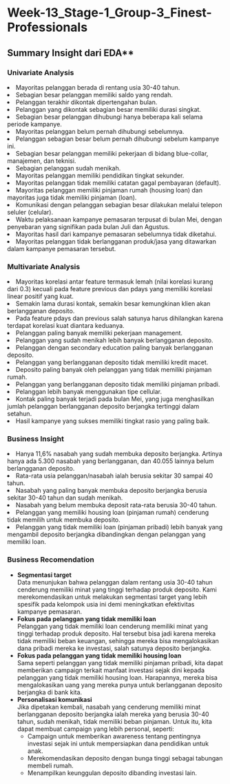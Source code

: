 <h1>Week-13_Stage-1_Group-3_Finest-Professionals</h1>
<h2>Summary Insight dari EDA**</h2>

<h3><strong>Univariate Analysis</strong></h3>
<li>Mayoritas pelanggan berada di rentang usia 30-40 tahun.</li>
<li>Sebagian besar pelanggan memiliki saldo yang rendah.</li>
<li>Pelanggan terakhir dikontak dipertengahan bulan.</li>
<li>Pelanggan yang dikontak sebagian besar memiliki durasi singkat.</li>
<li>Sebagian besar pelanggan dihubungi hanya beberapa kali selama periode kampanye.</li>
<li>Mayoritas pelanggan belum pernah dihubungi sebelumnya.</li>
<li>Pelanggan sebagian besar belum pernah dihubungi sebelum kampanye ini.</li>
<li>Sebagian besar pelanggan memiliki pekerjaan di bidang blue-collar, manajemen, dan teknisi.</li>
<li>Sebagian pelanggan sudah menikah.</li>
<li>Mayoritas pelanggan memiliki pendidikan tingkat sekunder.</li>
<li>Mayoritas pelanggan tidak memiliki catatan gagal pembayaran (default).</li>
<li>Mayoritas pelanggan memiliki pinjaman rumah (housing loan) dan mayoritas juga tidak memiliki pinjaman (loan).</li>
<li>Komunikasi dengan pelanggan sebagian besar dilakukan melalui telepon seluler (celular).</li>
<li>Waktu pelaksanaan kampanye pemasaran terpusat di bulan Mei, dengan penyebaran yang signifikan pada bulan Juli dan Agustus.</li>
<li>Mayoritas hasil dari kampanye pemasaran sebelumnya tidak diketahui.</li>
<li>Mayoritas pelanggan tidak berlangganan produk/jasa yang ditawarkan dalam kampanye pemasaran tersebut.</li>

<h3><strong>Multivariate Analysis</strong></h3>
<li>Mayoritas korelasi antar feature termasuk lemah (nilai korelasi kurang dari 0.3) kecuali pada feature previous dan pdays yang memiliki korelasi linear positif yang kuat.</li>
<li>Semakin lama durasi kontak, semakin besar kemungkinan klien akan berlangganan deposito.</li>
<li>Pada feature pdays dan previous salah satunya harus dihilangkan karena terdapat korelasi kuat diantara keduanya.</li>
<li>Pelanggan paling banyak memiliki pekerjaan management.</li>
<li>Pelanggan yang sudah menikah lebih banyak berlangganan deposito.</li>
<li>Pelanggan dengan secondary education paling banyak berlangganan deposito.</li>
<li>Pelanggan yang berlangganan deposito tidak memiliki kredit macet.</li>
<li>Deposito paling banyak oleh pelanggan yang tidak memiliki pinjaman rumah.</li>
<li>Pelanggan yang berlangganan deposito tidak memiliki pinjaman pribadi.</li>
<li>Pelanggan lebih banyak menggunakan tipe cellular.</li>
<li>Kontak paling banyak terjadi pada bulan Mei, yang juga menghasilkan jumlah pelanggan berlangganan deposito berjangka tertinggi dalam setahun.</li>
<li>Hasil kampanye yang sukses memiliki tingkat rasio yang paling baik.</li>

<h3><strong>Business Insight</strong></h3>
<li>Hanya 11,6% nasabah yang sudah membuka deposito berjangka. Artinya hanya ada 5.300 nasabah yang berlangganan, dan 40.055 lainnya belum berlangganan deposito.</li>
<li>Rata-rata usia pelanggan/nasabah ialah berusia sekitar 30 sampai 40 tahun.</li>
<li>Nasabah yang paling banyak membuka deposito berjangka berusia sekitar 30-40 tahun dan sudah menikah.</li>
<li>Nasabah yang belum membuka deposit rata-rata berusia 30-40 tahun.</li>
<li>Pelanggan yang memiliki housing loan (pinjaman rumah) cenderung tidak memilih untuk membuka deposito.</li>
<li>Pelanggan yang tidak memiliki loan (pinjaman pribadi) lebih banyak yang mengambil deposito berjangka dibandingkan dengan pelanggan yang memiliki loan.</li>

<h3><strong>Business Recomendation</strong></h3>
<ul>
  <li>
    <strong>Segmentasi target</strong><br>
    Data menunjukan bahwa pelanggan dalam rentang usia 30-40 tahun cenderung memiliki minat yang tinggi terhadap produk deposito. Kami merekomendasikan untuk melakukan segmentasi target yang lebih spesifik pada kelompok usia ini demi meningkatkan efektivitas kampanye pemasaran.
  </li>
  <li>
    <strong>Fokus pada pelanggan yang tidak memiliki loan</strong><br>
    Pelanggan yang tidak memiliki loan cenderung memiliki minat yang tinggi terhadap produk deposito. Hal tersebut bisa jadi karena mereka tidak memiliki beban keuangan, sehingga mereka bisa mengalokasikan dana pribadi mereka ke investasi, salah satunya deposito berjangka.
  </li>
  <li>
    <strong>Fokus pada pelanggan yang tidak memiliki housing loan</strong><br>
    Sama seperti pelanggan yang tidak memiliki pinjaman pribadi, kita dapat memberikan campaign terkait manfaat investasi sejak dini kepada pelanggan yang tidak memiliki housing loan. Harapannya, mereka bisa mengalokasikan uang yang mereka punya untuk berlangganan deposito berjangka di bank kita.
  </li>
  <li>
    <strong>Personalisasi komunikasi</strong><br>
    Jika dipetakan kembali, nasabah yang cenderung memiliki minat berlangganan deposito berjangka ialah mereka yang berusia 30-40 tahun, sudah menikah, tidak memiliki beban pinjaman. Untuk itu, kita dapat membuat campaign yang lebih personal, seperti:
    <ul>
      <li>Campaign untuk memberikan awareness tentang pentingnya investasi sejak ini untuk mempersiapkan dana pendidikan untuk anak.</li>
      <li>Merekomendasikan deposito dengan bunga tinggi sebagai tabungan membeli rumah.</li>
      <li>Menampilkan keunggulan deposito dibanding investasi lain.</li>
    </ul>
  </li>
</ul>
